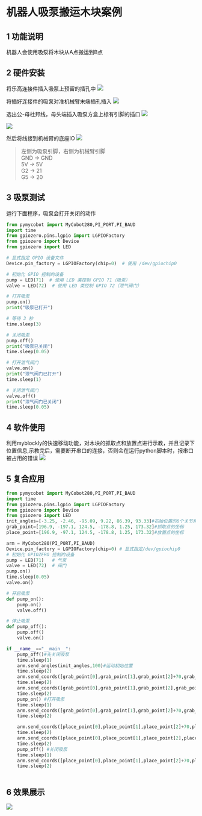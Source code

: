 # 机器人吸泵搬运木块案例

## 1 功能说明
机器人会使用吸泵将木块从A点搬运到B点

## 2 硬件安装
将乐高连接件插入吸泵上预留的插孔中
![](./img/p0.jpg)

将插好连接件的吸泵对准机械臂末端插孔插入
![](./img/p1.jpg)

选出公-母杜邦线，母头端插入吸泵方盒上标有引脚的插口
![](./img/p2.jpg)

![](./img/p3.jpg)

然后将线接到机械臂的底座IO
![](./img/PI.jpg)
> 左侧为吸泵引脚，右侧为机械臂引脚  
> GND -> GND  
> 5V -> 5V  
> G2 -> 21  
> G5 -> 20

## 3 吸泵测试
运行下面程序，吸泵会打开关闭的动作
```python
from pymycobot import MyCobot280,PI_PORT,PI_BAUD
import time
from gpiozero.pins.lgpio import LGPIOFactory
from gpiozero import Device
from gpiozero import LED

# 显式指定 GPIO 设备文件
Device.pin_factory = LGPIOFactory(chip=0)  # 使用 /dev/gpiochip0

# 初始化 GPIO 控制的设备
pump = LED(71)  # 使用 LED 类控制 GPIO 71（吸泵）
valve = LED(72)  # 使用 LED 类控制 GPIO 72（泄气阀门）

# 打开吸泵
pump.on()
print("吸泵已打开")

# 等待 3 秒
time.sleep(3)

# 关闭吸泵
pump.off()
print("吸泵已关闭")
time.sleep(0.05)

# 打开泄气阀门
valve.on()
print("泄气阀门已打开")
time.sleep(1)

# 关闭泄气阀门
valve.off()
print("泄气阀门已关闭")
time.sleep(0.05)

```

## 4 软件使用
利用myblockly的快速移动功能，对木块的抓取点和放置点进行示教，并且记录下位置信息,示教完后，需要断开串口的连接，否则会在运行python脚本时，报串口被占用的错误
![](./img/blockly.png)

## 5 复合应用
```python
from pymycobot import MyCobot280,PI_PORT,PI_BAUD
import time
from gpiozero.pins.lgpio import LGPIOFactory
from gpiozero import Device
from gpiozero import LED
init_angles=[-3.25, -2.46, -95.09, 9.22, 86.39, 93.33]#初始位置的6个关节角度
grab_point=[196.9, -197.1, 124.5, -178.8, 1.25, 173.32]#抓取点的坐标
place_point=[196.9, -97.1, 124.5, -178.8, 1.25, 173.32]#放置点的坐标

arm = MyCobot280(PI_PORT,PI_BAUD)
Device.pin_factory = LGPIOFactory(chip=0) # 显式指定/dev/gpiochip0
# 初始化 GPIOZERO 控制的设备
pump = LED(71)   # 气泵
valve = LED(72)  # 阀门
pump.on()
time.sleep(0.05)
valve.on()

# 开启吸泵
def pump_on():
    pump.on()
    valve.off()

# 停止吸泵
def pump_off():
    pump.off()
    valve.on()

if __name__=="__main__":
    pump_off()#先关闭吸泵 
    time.sleep(1)  
    arm.send_angles(init_angles,100)#运动初始位置
    time.sleep(2)
    arm.send_coords([grab_point[0],grab_point[1],grab_point[2]+70,grab_point[3],grab_point[4],grab_point[5]],100,1)#运动到抓取点上方70mm
    time.sleep(2)
    arm.send_coords([grab_point[0],grab_point[1],grab_point[2],grab_point[3],grab_point[4],grab_point[5]],100,1)#运动到抓取点
    time.sleep(2)
    pump_on() #打开吸泵
    time.sleep(1)
    arm.send_coords([grab_point[0],grab_point[1],grab_point[2]+70,grab_point[3],grab_point[4],grab_point[5]],100,1)#运动到抓取点上方70mm
    time.sleep(2)

    arm.send_coords([place_point[0],place_point[1],place_point[2]+70,place_point[3],place_point[4],place_point[5]],100,1)#运动到放置点上方70mm
    time.sleep(2)
    arm.send_coords([place_point[0],place_point[1],place_point[2],place_point[3],place_point[4],place_point[5]],100,1)#运动到放置点
    time.sleep(2)
    pump_off() #关闭吸泵
    time.sleep(1)
    arm.send_coords([place_point[0],place_point[1],place_point[2]+70,place_point[3],place_point[4],place_point[5]],100,1)#运动到放置点上方70mm
    time.sleep(2)
    
```
## 6 效果展示
![](./img/video_pump.gif)
